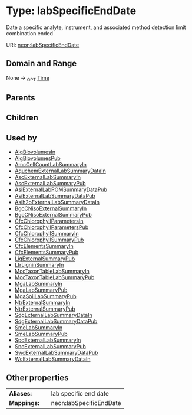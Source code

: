 
# Type: labSpecificEndDate


Date a specific analyte, instrument, and associated method detection limit combination ended

URI: [neon:labSpecificEndDate](https://data.neonscience.org/labSpecificEndDate)


## Domain and Range

None ->  <sub>OPT</sub> [Time](types/Time.md)

## Parents


## Children


## Used by

 * [AlgBiovolumesIn](AlgBiovolumesIn.md)
 * [AlgBiovolumesPub](AlgBiovolumesPub.md)
 * [AmcCellCountLabSummaryIn](AmcCellCountLabSummaryIn.md)
 * [AquchemExternalLabSummaryDataIn](AquchemExternalLabSummaryDataIn.md)
 * [AscExternalLabSummaryIn](AscExternalLabSummaryIn.md)
 * [AscExternalLabSummaryPub](AscExternalLabSummaryPub.md)
 * [AsiExternalLabPOMSummaryDataPub](AsiExternalLabPOMSummaryDataPub.md)
 * [AsiExternalLabSummaryDataPub](AsiExternalLabSummaryDataPub.md)
 * [Asih2oExternalLabSummaryDataIn](Asih2oExternalLabSummaryDataIn.md)
 * [BgcCNisoExternalSummaryIn](BgcCNisoExternalSummaryIn.md)
 * [BgcCNisoExternalSummaryPub](BgcCNisoExternalSummaryPub.md)
 * [CfcChlorophyllParametersIn](CfcChlorophyllParametersIn.md)
 * [CfcChlorophyllParametersPub](CfcChlorophyllParametersPub.md)
 * [CfcChlorophyllSummaryIn](CfcChlorophyllSummaryIn.md)
 * [CfcChlorophyllSummaryPub](CfcChlorophyllSummaryPub.md)
 * [CfcElementsSummaryIn](CfcElementsSummaryIn.md)
 * [CfcElementsSummaryPub](CfcElementsSummaryPub.md)
 * [LigExternalSummaryPub](LigExternalSummaryPub.md)
 * [LtrLigninSummaryIn](LtrLigninSummaryIn.md)
 * [MccTaxonTableLabSummaryIn](MccTaxonTableLabSummaryIn.md)
 * [MccTaxonTableLabSummaryPub](MccTaxonTableLabSummaryPub.md)
 * [MgaLabSummaryIn](MgaLabSummaryIn.md)
 * [MgaLabSummaryPub](MgaLabSummaryPub.md)
 * [MgaSoilLabSummaryPub](MgaSoilLabSummaryPub.md)
 * [NtrExternalSummaryIn](NtrExternalSummaryIn.md)
 * [NtrExternalSummaryPub](NtrExternalSummaryPub.md)
 * [SdgExternalLabSummaryDataIn](SdgExternalLabSummaryDataIn.md)
 * [SdgExternalLabSummaryDataPub](SdgExternalLabSummaryDataPub.md)
 * [SmeLabSummaryIn](SmeLabSummaryIn.md)
 * [SmeLabSummaryPub](SmeLabSummaryPub.md)
 * [SpcExternalLabSummaryIn](SpcExternalLabSummaryIn.md)
 * [SpcExternalLabSummaryPub](SpcExternalLabSummaryPub.md)
 * [SwcExternalLabSummaryDataPub](SwcExternalLabSummaryDataPub.md)
 * [WcExternalLabSummaryDataIn](WcExternalLabSummaryDataIn.md)

## Other properties

|  |  |  |
| --- | --- | --- |
| **Aliases:** | | lab specific end date |
| **Mappings:** | | neon:labSpecificEndDate |

